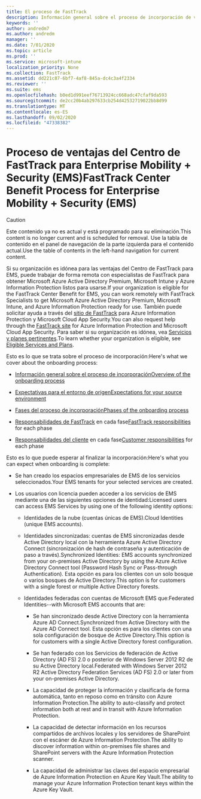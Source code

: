 ```yaml
---
title: El proceso de FastTrack
description: Información general sobre el proceso de incorporación de ventajas del Centro de FastTrack
keywords: ''
author: andredm7
ms.author: andredm
manager: ''
ms.date: 7/01/2020
ms.topic: article
ms.prod: ''
ms.service: microsoft-intune
localization_priority: None
ms.collection: FastTrack
ms.assetid: dd221c87-6bf7-4af8-845a-dc4c3a4f2334
ms.reviewer: ''
ms.suite: ems
ms.openlocfilehash: b0ed1d991eef76713924cc668adc47cfaf9da593
ms.sourcegitcommit: de2cc20b4ab297633cb254d42532719022bb8d99
ms.translationtype: MT
ms.contentlocale: es-ES
ms.lasthandoff: 09/02/2020
ms.locfileid: "47338382"
---
```

# <a name="fasttrack-center-benefit-process-for-enterprise-mobility--security-ems"></a><span data-ttu-id="60510-103">Proceso de ventajas del Centro de FastTrack para Enterprise Mobility + Security (EMS)</span><span class="sxs-lookup"><span data-stu-id="60510-103">FastTrack Center Benefit Process for Enterprise Mobility + Security (EMS)</span></span>

> [!CAUTION]
> <span data-ttu-id="60510-104">Este contenido ya no es actual y está programado para su eliminación.</span><span class="sxs-lookup"><span data-stu-id="60510-104">This content is no longer current and is scheduled for removal.</span></span> <span data-ttu-id="60510-105">Use la tabla de contenido en el panel de navegación de la parte izquierda para el contenido actual.</span><span class="sxs-lookup"><span data-stu-id="60510-105">Use the table of contents in the left-hand navigation for current content.</span></span>

<span data-ttu-id="60510-106">Si su organización es idónea para las ventajas del Centro de FastTrack para EMS, puede trabajar de forma remota con especialistas de FastTrack para obtener Microsoft Azure Active Directory Premium, Microsoft Intune y Azure Information Protection listos para usarse.</span><span class="sxs-lookup"><span data-stu-id="60510-106">If your organization is eligible for the FastTrack Center Benefit for EMS, you can work remotely with FastTrack Specialists to get Microsoft Azure Active Directory Premium, Microsoft Intune, and Azure Information Protection ready for use.</span></span> <span data-ttu-id="60510-107">También puede solicitar ayuda a través del [sitio de FastTrack](https://www.microsoft.com/fasttrack/microsoft-365/ems) para Azure Information Protection y Microsoft Cloud App Security.</span><span class="sxs-lookup"><span data-stu-id="60510-107">You can also request help through the [FastTrack site](https://www.microsoft.com/fasttrack/microsoft-365/ems) for Azure Information Protection and Microsoft Cloud App Security.</span></span> <span data-ttu-id="60510-108">Para saber si su organización es idónea, vea [Servicios y planes pertinentes](M365-eligible-services-and-plans.md).</span><span class="sxs-lookup"><span data-stu-id="60510-108">To learn whether your organization is eligible, see [Eligible Services and Plans](M365-eligible-services-and-plans.md).</span></span>


<span data-ttu-id="60510-109">Esto es lo que se trata sobre el proceso de incorporación:</span><span class="sxs-lookup"><span data-stu-id="60510-109">Here's what we cover about the onboarding process:</span></span>

-   [<span data-ttu-id="60510-110">Información general sobre el proceso de incorporación</span><span class="sxs-lookup"><span data-stu-id="60510-110">Overview of the onboarding process</span></span>](EMS-fasttrack-benefit-overview.md)

-   [<span data-ttu-id="60510-111">Expectativas para el entorno de origen</span><span class="sxs-lookup"><span data-stu-id="60510-111">Expectations for your source environment</span></span>](EMS-source-environment-expectations.md)

-   [<span data-ttu-id="60510-112">Fases del proceso de incorporación</span><span class="sxs-lookup"><span data-stu-id="60510-112">Phases of the onboarding process</span></span>](EMS-onboarding-phases.md)

-   <span data-ttu-id="60510-113">[Responsabilidades de FastTrack](EMS-fasttrack-responsibilities.md) en cada fase</span><span class="sxs-lookup"><span data-stu-id="60510-113">[FastTrack responsibilities](EMS-fasttrack-responsibilities.md) for each phase</span></span>

-   <span data-ttu-id="60510-114">[Responsabilidades del cliente](EMS-your-responsibilities.md) en cada fase</span><span class="sxs-lookup"><span data-stu-id="60510-114">[Customer responsibilities](EMS-your-responsibilities.md) for each phase</span></span>

<span data-ttu-id="60510-115">Esto es lo que puede esperar al finalizar la incorporación:</span><span class="sxs-lookup"><span data-stu-id="60510-115">Here's what you can expect when onboarding is complete:</span></span>

-   <span data-ttu-id="60510-116">Se han creado los espacios empresariales de EMS de los servicios seleccionados.</span><span class="sxs-lookup"><span data-stu-id="60510-116">Your EMS tenants for your selected services are created.</span></span>

-   <span data-ttu-id="60510-117">Los usuarios con licencia pueden acceder a los servicios de EMS mediante una de las siguientes opciones de identidad:</span><span class="sxs-lookup"><span data-stu-id="60510-117">Licensed users can access EMS Services by using one of the following identity options:</span></span>

    -   <span data-ttu-id="60510-118">Identidades de la nube (cuentas únicas de EMS).</span><span class="sxs-lookup"><span data-stu-id="60510-118">Cloud Identities (unique EMS accounts).</span></span>

    -   <span data-ttu-id="60510-119">Identidades sincronizadas: cuentas de EMS sincronizadas desde Active Directory local con la herramienta Azure Active Directory Connect (sincronización de hash de contraseña y autenticación de paso a través).</span><span class="sxs-lookup"><span data-stu-id="60510-119">Synchronized Identities: EMS accounts synchronized from your on-premises Active Directory by using the Azure Active Directory Connect tool (Password Hash Sync or Pass-through Authentication).</span></span> <span data-ttu-id="60510-120">Esta opción es para los clientes con un solo bosque o varios bosques de Active Directory.</span><span class="sxs-lookup"><span data-stu-id="60510-120">This option is for customers with a single forest or multiple Active Directory forests.</span></span>

    -   <span data-ttu-id="60510-121">Identidades federadas con cuentas de Microsoft EMS que:</span><span class="sxs-lookup"><span data-stu-id="60510-121">Federated Identities--with Microsoft EMS accounts that are:</span></span>

        -   <span data-ttu-id="60510-122">Se han sincronizado desde Active Directory con la herramienta Azure AD Connect.</span><span class="sxs-lookup"><span data-stu-id="60510-122">Synchronized from Active Directory with the Azure AD Connect tool.</span></span> <span data-ttu-id="60510-123">Esta opción es para los clientes con una sola configuración de bosque de Active Directory.</span><span class="sxs-lookup"><span data-stu-id="60510-123">This option is for customers with a single Active Directory forest configuration.</span></span>

        -   <span data-ttu-id="60510-124">Se han federado con los Servicios de federación de Active Directory (AD FS) 2.0 o posterior de Windows Server 2012 R2 de su Active Directory local.</span><span class="sxs-lookup"><span data-stu-id="60510-124">Federated with Windows Server 2012 R2 Active Directory Federation Services (AD FS) 2.0 or later from your on-premises Active Directory.</span></span>

        -   <span data-ttu-id="60510-125">La capacidad de proteger la información y clasificarla de forma automática, tanto en reposo como en tránsito con Azure Information Protection.</span><span class="sxs-lookup"><span data-stu-id="60510-125">The ability to auto-classify and protect information both at rest and in transit with Azure Information Protection.</span></span> 

        -   <span data-ttu-id="60510-126">La capacidad de detectar información en los recursos compartidos de archivos locales y los servidores de SharePoint con el escáner de Azure Information Protection.</span><span class="sxs-lookup"><span data-stu-id="60510-126">The ability to discover information within on-premises file shares and SharePoint servers with the Azure Information Protection scanner.</span></span> 

        -   <span data-ttu-id="60510-127">La capacidad de administrar las claves del espacio empresarial de Azure Information Protection en Azure Key Vault.</span><span class="sxs-lookup"><span data-stu-id="60510-127">The ability to manage your Azure Information Protection tenant keys within the Azure Key Vault.</span></span> 


